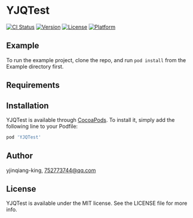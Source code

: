 # YJQTest

[![CI Status](https://img.shields.io/travis/yjinqiang-king/YJQTest.svg?style=flat)](https://travis-ci.org/yjinqiang-king/YJQTest)
[![Version](https://img.shields.io/cocoapods/v/YJQTest.svg?style=flat)](https://cocoapods.org/pods/YJQTest)
[![License](https://img.shields.io/cocoapods/l/YJQTest.svg?style=flat)](https://cocoapods.org/pods/YJQTest)
[![Platform](https://img.shields.io/cocoapods/p/YJQTest.svg?style=flat)](https://cocoapods.org/pods/YJQTest)

## Example

To run the example project, clone the repo, and run `pod install` from the Example directory first.

## Requirements

## Installation

YJQTest is available through [CocoaPods](https://cocoapods.org). To install
it, simply add the following line to your Podfile:

```ruby
pod 'YJQTest'
```

## Author

yjinqiang-king, 752773744@qq.com

## License

YJQTest is available under the MIT license. See the LICENSE file for more info.

